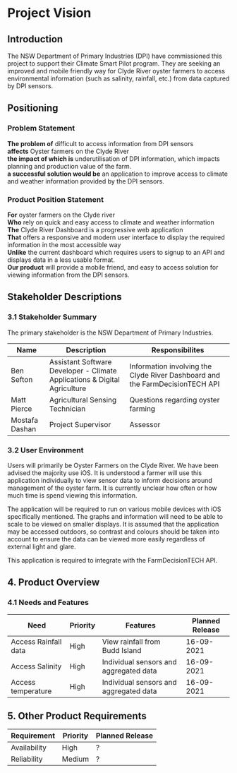 # Project Vision

## Introduction
The NSW Department of Primary Industries (DPI) have commissioned this project to support their Climate Smart Pilot program. They are seeking an improved and mobile friendly way for Clyde River oyster farmers to access environmental information (such as salinity, rainfall, etc.) from data captured by DPI sensors.

## Positioning

### Problem Statement
**The problem of** difficult to access information from DPI sensors  
**affects** Oyster farmers on the Clyde River  
**the impact of which is** underutilisation of DPI information, which impacts planning and production value of the farm.  
**a successful solution would be** an application to improve access to climate and weather information provided by the DPI sensors.

### Product Position Statement
**For** oyster farmers on the Clyde river  
**Who** rely on quick and easy access to climate and weather information  
**The** Clyde River Dashboard is a progressive web application  
**That** offers a responsive and modern user interface to display the required information in the most accessible way  
**Unlike** the current dashboard which requires users to signup to an API and displays data in a less usable format.  
**Our product** will provide a mobile friend, and easy to access solution for viewing information from the DPI sensors.

## Stakeholder Descriptions

### 3.1 Stakeholder Summary
The primary stakeholder is the NSW Department of Primary Industries.

Name            | Description       | Responsibilites
----------------|-------------------|----------------
Ben Sefton      |  Assistant Software Developer - Climate Applications & Digital Agriculture           | Information involving the Clyde River Dashboard and the FarmDecisionTECH API
Matt Pierce     | Agricultural Sensing Technician        | Questions regarding oyster farming
Mostafa Dashan  | Project Supervisor| Assessor

### 3.2 User Environment
Users will primarily be Oyster Farmers on the Clyde River. We have been advised the majority use iOS. 
It is understood a farmer will use this application individually to view sensor data to inform decisions around management of the oyster farm. It is currently unclear how often or how much time is spend viewing this information.

The application will be required to run on various mobile devices with iOS specifically mentioned. The graphs and information will need to be able to scale to be viewed on smaller displays. It is assumed that the application may be accessed outdoors, so contrast and colours should be taken into account to ensure the data can be viewed more easily regardless of external light and glare.

This application is required to integrate with the FarmDecisionTECH API.

## 4. Product Overview
### 4.1 Needs and Features

 Need                   | Priority  | Features      | Planned Release 
------------------------|-----------|---------------|----------------
Access Rainfall data    | High      | View rainfall from Budd Island          | 16-09-2021
Access Salinity         | High      | Individual sensors and aggregated data  | 16-09-2021
Access temperature      | High      | Individual sensors and aggregated data  | 16-09-2021

## 5. Other Product Requirements

Requirement     | Priority  | Planned Release
----------------|-----------|----------------
Availability    | High      | ?
Reliability     | Medium    | ?


